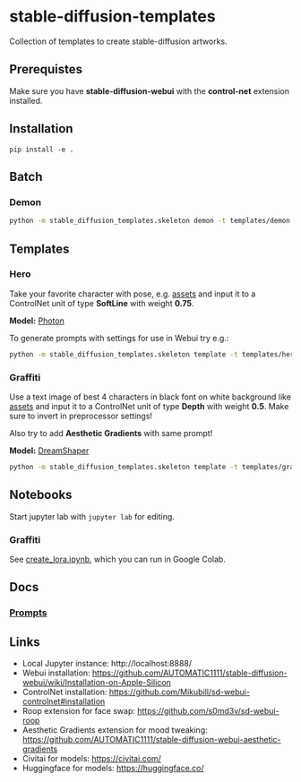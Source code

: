 # stable-diffusion-templates

Collection of templates to create stable-diffusion artworks.

## Prerequistes

Make sure you have **stable-diffusion-webui** with the **control-net** extension installed.

## Installation

`pip install -e .`

## Batch

### Demon

```bash
python -m stable_diffusion_templates.skeleton demon -t templates/demon.j2 -d data/demon.yaml -i examples/demon/the_demon_pt1.txt -o out/ -n "The Demon, Part 1" -p IV
```

## Templates

### Hero

Take your favorite character with pose, e.g. [assets](./assets/hero/valkyrie.png) and input it to a ControlNet unit of type **SoftLine** with weight **0.75**.

**Model:** [Photon](https://civitai.com/models/84728/photon)

To generate prompts with settings for use in Webui try e.g.:

```bash
python -m stable_diffusion_templates.skeleton template -t templates/hero.j2 -d data/hero.yaml
```

### Graffiti

Use a text image of best 4 characters in black font on white background like [assets](./assets/parisienne/pali.png) and input it to a ControlNet unit of type **Depth** with weight **0.5**.
Make sure to invert in preprocessor settings!

Also try to add **Aesthetic Gradients** with same prompt!

**Model:** [DreamShaper](https://civitai.com/models/4384/dreamshaper)

```bash
python -m stable_diffusion_templates.skeleton template -t templates/graffiti.j2 -d data/graffiti.yaml
```

## Notebooks

Start jupyter lab with `jupyter lab` for editing.

### Graffiti

See [create_lora.ipynb](./notebooks/graffiti/create_lora.ipynb), which you can run in Google Colab.

## Docs

### [Prompts](/docs/prompts.md)

## Links

- Local Jupyter instance: http://localhost:8888/
- Webui installation: https://github.com/AUTOMATIC1111/stable-diffusion-webui/wiki/Installation-on-Apple-Silicon
- ControlNet installation: https://github.com/Mikubill/sd-webui-controlnet#installation
- Roop extension for face swap: https://github.com/s0md3v/sd-webui-roop
- Aesthetic Gradients extension for mood tweaking: https://github.com/AUTOMATIC1111/stable-diffusion-webui-aesthetic-gradients
- Civitai for models: https://civitai.com/
- Huggingface for models: https://huggingface.co/